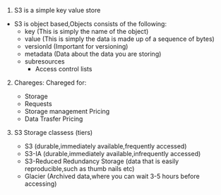 1. S3 is a simple key value store
*  S3 is object based,Objects consists of the following:
    *  key (This is simply the name of the object)
    *  value (This is simply the data is made up of a sequence of bytes)
    *  versionId (Important for versioning)
    *  metadata (Data about the data you are storing)
    *  subresources
       *  Access control lists

2. Chareges:
   Chareged for:
   * Storage
   * Requests
   * Storage management Pricing
   * Data Trasfer Pricing

3. S3 Storage classess (tiers)
   * S3 (durable,immediately available,frequently accessed)
   * S3-IA (durable,immediately available,infrequently accessed)
   * S3-Reduced Redundancy Storage (data that is easily reproducible,such as thumb nails etc)
   * Glacier (Archived data,where you can wait 3-5 hours before accessing)